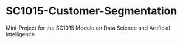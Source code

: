 # SC1015-Customer-Segmentation
Mini-Project for the SC1015 Module on Data Science and Artificial Intelligence

